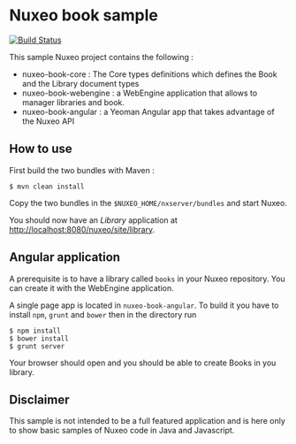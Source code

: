 # Nuxeo book sample

[![Build Status](https://travis-ci.org/dmetzler/nuxeo-book.png?branch=master)](https://travis-ci.org/dmetzler/nuxeo-book)

This sample Nuxeo project contains the following : 

 * nuxeo-book-core : The Core types definitions which defines the Book and the Library document types 
 * nuxeo-book-webengine : a WebEngine application that allows to manager libraries and book. 
 * nuxeo-book-angular : a Yeoman Angular app that takes advantage of the Nuxeo API


## How to use

First build the two bundles with Maven :

    
    $ mvn clean install


Copy the two bundles in the `$NUXEO_HOME/nxserver/bundles` and start Nuxeo.

You should now have an *Library* application at [http://localhost:8080/nuxeo/site/library]().

## Angular application

A prerequisite is to have a library called `books` in your Nuxeo repository. You can create it with the WebEngine application.

A single page app is located in `nuxeo-book-angular`. To build it you have to install `npm`, `grunt` and `bower` then in the directory run 

    $ npm install
    $ bower install
    $ grunt server

Your browser should open and you should be able to create Books in you library.

## Disclaimer

This sample is not intended to be a full featured application and is here only to show basic samples of Nuxeo code in Java and Javascript. 